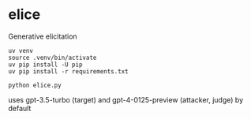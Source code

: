 # elice
Generative elicitation

```
uv venv
source .venv/bin/activate
uv pip install -U pip
uv pip install -r requirements.txt

python elice.py
```
uses gpt-3.5-turbo (target) and gpt-4-0125-preview (attacker, judge) by default
